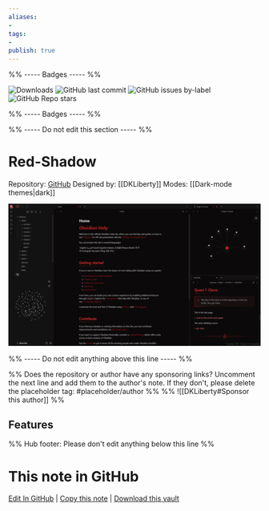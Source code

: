 ```yaml
---
aliases:
- 
tags: 
- 
publish: true
---
```


%% ----- Badges ----- %%

![Downloads](https://img.shields.io/badge/downloads-2879-573E7A?style=for-the-badge&logo=)
![GitHub last commit](https://img.shields.io/github/last-commit/DKLiberty/Red-Shadow?color=573E7A&label=last%20update&logo=github&style=for-the-badge)
![GitHub issues by-label](https://img.shields.io/github/issues/DKLiberty/Red-Shadow/help%20wanted?color=573E7A&logo=github&style=for-the-badge) 
![GitHub Repo stars](https://img.shields.io/github/stars/DKLiberty/Red-Shadow?color=573E7A&logo=github&style=for-the-badge)

%% ----- Badges ----- %%

%% ----- Do not edit this section ----- %%

# Red-Shadow

Repository: [GitHub](https://github.com/DKLiberty/Red-Shadow)
Designed by: [[DKLiberty]]
Modes: [[Dark-mode themes|dark]]



![screenshot](https://github.com/DKLiberty/Red-Shadow/raw/HEAD/Resources/Screenshot.png)

%% ----- Do not edit anything above this line ----- %% 

%% Does the repository or author have any sponsoring links? Uncomment the next line and add them to the author's note. If they don't, please delete the placeholder tag: #placeholder/author %%
%% ![[DKLiberty#Sponsor this author]] %%


## Features



%% Hub footer: Please don't edit anything below this line %%

# This note in GitHub

<span class="git-footer">[Edit In GitHub](https://github.dev/obsidian-community/obsidian-hub/blob/main/02%20-%20Community%20Expansions/02.05%20All%20Community%20Expansions/Themes/Red-Shadow.md "git-hub-edit-note") | [Copy this note](https://raw.githubusercontent.com/obsidian-community/obsidian-hub/main/02%20-%20Community%20Expansions/02.05%20All%20Community%20Expansions/Themes/Red-Shadow.md "git-hub-copy-note") | [Download this vault](https://github.com/obsidian-community/obsidian-hub/archive/refs/heads/main.zip "git-hub-download-vault") </span>

